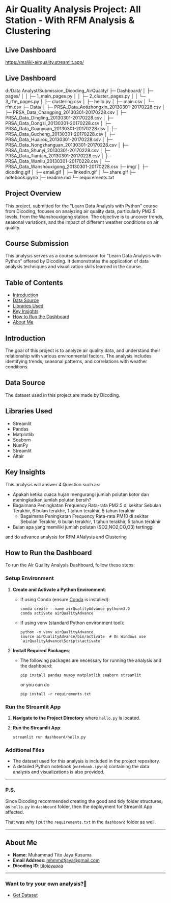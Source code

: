 # Air Quality Analysis Project: All Station - With RFM Analysis & Clustering

## Live Dashboard

https://maliki-airquality.streamlit.app/

## Live Dashboard

d:/Data Analyst/Submission_Dicoding_AirQuality/
├─ Dashboard/
│ ├─ pages/
│ │ ├─ 1_main_pages.py
│ │ ├─ 2_cluster_pages.py
│ │ └─ 3_rfm_pages.py
│ ├─ clustering.csv
│ ├─ hello.py
│ ├─ main.csv
│ └─ rfm.csv
├─ Data/
│ ├─ PRSA_Data_Aotizhongxin_20130301-20170228.csv
│ ├─ PRSA_Data_Changping_20130301-20170228.csv
│ ├─ PRSA_Data_Dingling_20130301-20170228.csv
│ ├─ PRSA_Data_Dongsi_20130301-20170228.csv
│ ├─ PRSA_Data_Guanyuan_20130301-20170228.csv
│ ├─ PRSA_Data_Gucheng_20130301-20170228.csv
│ ├─ PRSA_Data_Huairou_20130301-20170228.csv
│ ├─ PRSA_Data_Nongzhanguan_20130301-20170228.csv
│ ├─ PRSA_Data_Shunyi_20130301-20170228.csv
│ ├─ PRSA_Data_Tiantan_20130301-20170228.csv
│ ├─ PRSA_Data_Wanliu_20130301-20170228.csv
│ └─ PRSA_Data_Wanshouxigong_20130301-20170228.csv
├─ img/
│ ├─ dicoding.gif
│ ├─ email.gif
│ ├─ linkedin.gif
│ └─ share.gif
├─ notebook.ipynb
├─ readme.md
└─ requirements.txt

## Project Overview

This project, submitted for the "Learn Data Analysis with Python" course from Dicoding, focuses on analyzing air quality data, particularly PM2.5 levels, from the Wanshouxigong station. The objective is to uncover trends, seasonal variations, and the impact of different weather conditions on air quality.

## Course Submission

This analysis serves as a course submission for "Learn Data Analysis with Python" offered by Dicoding. It demonstrates the application of data analysis techniques and visualization skills learned in the course.

## Table of Contents

- [Introduction](#introduction)
- [Data Source](#data-source)
- [Libraries Used](#libraries-used)
- [Key Insights](#key-insights)
- [How to Run the Dashboard](#how-to-run-the-dashboard)
- [About Me](#about-me)

## Introduction

The goal of this project is to analyze air quality data, and understand their relationship with various environmental factors. The analysis includes identifying trends, seasonal patterns, and correlations with weather conditions.

## Data Source

The dataset used in this project are made by Dicoding.

## Libraries Used

- Streamlit
- Pandas
- Matplotlib
- Seaborn
- NumPy
- Streamlit
- Altair

## Key Insights

This analysis will answer 4 Question such as:

- Apakah ketika cuaca hujan mengurangi jumlah polutan kotor dan meningkatkan jumlah polutan bersih?
- Bagaimana Peningkatan Frequency Rata-rata PM2.5 di sekitar Sebulan Terakhir, 6 bulan terakhir, 1 tahun terakhir, 5 tahun terakhir
  - Bagaimana Peningkatan Frequency Rata-rata PM10 di sekitar Sebulan Terakhir, 6 bulan terakhir, 1 tahun terakhir, 5 tahun terakhir
- Bulan apa yang memiliki jumlah polutan (SO2,NO2,CO,O3) tertinggi

and do advance analysis for RFM ANalysis and Clustering

## How to Run the Dashboard

To run the Air Quality Analysis Dashboard, follow these steps:

### Setup Environment

1. **Create and Activate a Python Environment**:

   - If using Conda (ensure [Conda](https://docs.conda.io/en/latest/) is installed):
     ```
     conda create --name airQualityAdvance python=3.9
     conda activate airQualityAdvance
     ```
   - If using venv (standard Python environment tool):
     ```
     python -m venv airQualityAdvance
     source airQualityAdvance/bin/activate  # On Windows use `airQualityAdvance\Scripts\activate`
     ```

2. **Install Required Packages**:

   - The following packages are necessary for running the analysis and the dashboard:

     ```
     pip install pandas numpy matplotlib seaborn streamlit
     ```

     or you can do

     ```
     pip install -r requirements.txt
     ```

### Run the Streamlit App

1. **Navigate to the Project Directory** where `hello.py` is located.

2. **Run the Streamlit App**:
   ```
   streamlit run dashboard/hello.py
   ```

### Additional Files

- The dataset used for this analysis is included in the project repository.
- A detailed Python notebook (`notebook.ipynb`) containing the data analysis and visualizations is also provided.

---

### P.S.

Since Dicoding recommended creating the good and tidy folder structures, as `hello.py` in `dashboard` folder, then the deployment for Streamlit App affected.

That was why I put the `requirements.txt` in the `dashboard` folder as well.

---

## About Me

- **Name**: Muhammad Tito Jaya Kusuma
- **Email Address**: mhmmdtjaya@gmail.com
- **Dicoding ID**: [titojayaaaa](https://www.dicoding.com/users/titojayaaaa/)

---

### Want to try your own analysis?📄

- [Get Dataset](https://www.kaggle.com/datasets/jhayyy/polutan-condition-in-chinese-station)
